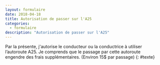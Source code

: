 ```yaml
---
layout: formulaire
date: 2018-04-18
title: Autorisation de passer sur l'A25
categories:
  - formulaire
description: "Autorisation de passer sur l'A25"
---
```


Par la présente, j'autorise le conducteur ou la conductrice à utiliser l’autoroute A25. Je comprends que le passage par cette autoroute engendre des frais supplémentaires. (Environ 15$ par passage)
{: #texte}
